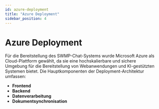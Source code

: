 ```yaml
---
id: azure-deployment
title: "Azure Deployment"
sidebar_position: 4
---
```


# Azure Deployment

Für die Bereitstellung des SWMP-Chat-Systems wurde Microsoft Azure als Cloud-Plattform gewählt, da sie eine hochskalierbare und sichere Umgebung für die Bereitstellung von Webanwendungen und KI-gestützten Systemen bietet. Die Hauptkomponenten der Deployment-Architektur umfassen:

- **Frontend**
- **Backend**
- **Datenverarbeitung**
- **Dokumentsynchronisation**